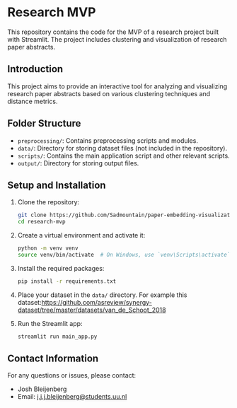 
# Research MVP

This repository contains the code for the MVP of a research project built with Streamlit. The project includes clustering and visualization of research paper abstracts.

## Introduction
This project aims to provide an interactive tool for analyzing and visualizing research paper abstracts based on various clustering techniques and distance metrics.

## Folder Structure

- `preprocessing/`: Contains preprocessing scripts and modules.
- `data/`: Directory for storing dataset files (not included in the repository).
- `scripts/`: Contains the main application script and other relevant scripts.
- `output/`: Directory for storing output files.

## Setup and Installation

1. Clone the repository:
    ```sh
    git clone https://github.com/Sadmountain/paper-embedding-visualization
    cd research-mvp
    ```

2. Create a virtual environment and activate it:
    ```sh
    python -m venv venv
    source venv/bin/activate  # On Windows, use `venv\Scripts\activate`
    ```

3. Install the required packages:
    ```sh
    pip install -r requirements.txt
    ```

4. Place your dataset in the `data/` directory. For example this dataset:https://github.com/asreview/synergy-dataset/tree/master/datasets/van_de_Schoot_2018

5. Run the Streamlit app:
    ```sh
    streamlit run main_app.py
    ```

## Contact Information

For any questions or issues, please contact:
- Josh Bleijenberg
- Email: j.j.j.bleijenberg@students.uu.nl